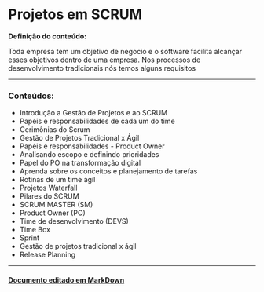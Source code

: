 # Projetos em SCRUM 

**Definição do conteúdo:**

Toda empresa tem um objetivo de negocio e o software facilita alcançar esses objetivos dentro de uma empresa. 
Nos processos de desenvolvimento tradicionais nós temos alguns requisitos

---

### **Conteúdos:** 
- Introdução a Gestão de Projetos e ao SCRUM
- Papéis e responsabilidades de cada um do time
- Cerimônias do Scrum
- Gestão de Projetos Tradicional x Ágil
- Papéis e responsabilidades - Product Owner
- Analisando escopo e definindo prioridades
- Papel do PO na transformação digital
- Aprenda sobre os conceitos e planejamento de tarefas
- Rotinas de um time ágil
- Projetos Waterfall
- Pilares do SCRUM
- SCRUM MASTER (SM) 
- Product Owner (PO) 
- Time de desenvolvimento (DEVS)
- Time Box 
- Sprint
- Gestão de projetos tradicional x ágil 
- Release Planning 

---
#### [Documento editado em MarkDown](https://www.markdownguide.org/getting-started/)


